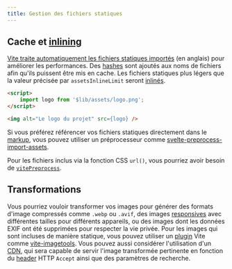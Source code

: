 ```yaml
---
title: Gestion des fichiers statiques
---
```


## Cache et <span class="vo">[inlining](PUBLIC_SVELTE_SITE_URL/docs/javascript#inline)</span>

[Vite traite automatiquement les fichiers statiques importés](https://vitejs.dev/guide/assets.html) (en anglais) pour améliorer les performances. Des <span class="vo">[hashes](PUBLIC_SVELTE_SITE_URL/docs/development#hash)</span> sont ajoutés aux noms de fichiers afin qu'ils puissent être mis en cache. Les fichiers statiques plus légers que la valeur précisée par `assetsInlineLimit` seront <span class="vo">[inlinés](PUBLIC_SVELTE_SITE_URL/docs/javascript#inline)</span>.

```html
<script>
	import logo from '$lib/assets/logo.png';
</script>

<img alt="Le logo du projet" src={logo} />
```

Si vous préférez référencer vos fichiers statiques directement dans le <span class="vo">[markup](PUBLIC_SVELTE_SITE_URL/docs/web#markup)</span>, vous pouvez utiliser un préprocesseur comme [svelte-preprocess-import-assets](https://github.com/bluwy/svelte-preprocess-import-assets).

Pour les fichiers inclus via la fonction CSS `url()`, vous pourriez avoir besoin de [`vitePreprocess`](/docs/integrations#pr-processeurs-vitepreprocess).

## Transformations

Vous pourriez vouloir transformer vos images pour générer des formats d'image compressés comme `.webp` ou `.avif`, des images <span class="vo">[responsives](PUBLIC_SVELTE_SITE_URL/docs/web#responsive)</span> avec différentes tailles pour différents appareils, ou des images dont les données EXIF ont été supprimées pour respecter la vie privée. Pour les images qui sont incluses de manière statique, vous pouvez utiliser un <span class="vo">[plugin](PUBLIC_SVELTE_SITE_URL/docs/development#plugin)</span> Vite comme [vite-imagetools](https://github.com/JonasKruckenberg/imagetools). Vous pouvez aussi considérer l'utilisation d'un <span class="vo">[CDN](PUBLIC_SVELTE_SITE_URL/docs/web#cdn)</span>, qui sera capable de servir l'image transformée pertinente en fonction du <span class="vo">[header](PUBLIC_SVELTE_SITE_URL/docs/web#header)</span> HTTP `Accept` ainsi que des paramètres de recherche.
